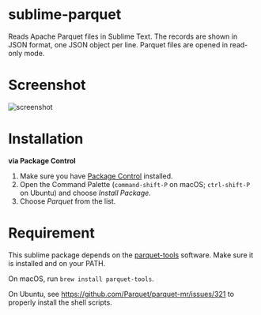 # sublime-parquet
Reads Apache Parquet files in Sublime Text. The records are shown in JSON format, one JSON object per line. Parquet files are opened in read-only mode.

# Screenshot
![screenshot](https://raw.github.com/yuj/sublime-parquet/master/screenshot.png)

# Installation
**via Package Control**

1. Make sure you have [Package Control](https://packagecontrol.io/installation) installed.
1. Open the Command Palette (`command-shift-P` on macOS; `ctrl-shift-P` on Ubuntu) and choose _Install Package_.
1. Choose _Parquet_ from the list.

# Requirement
This sublime package depends on the [parquet-tools](https://github.com/Parquet/parquet-mr/tree/master/parquet-tools) software. Make sure it is installed and on your PATH.

On macOS, run ```brew install parquet-tools```.

On Ubuntu, see https://github.com/Parquet/parquet-mr/issues/321 to properly install the shell scripts.

